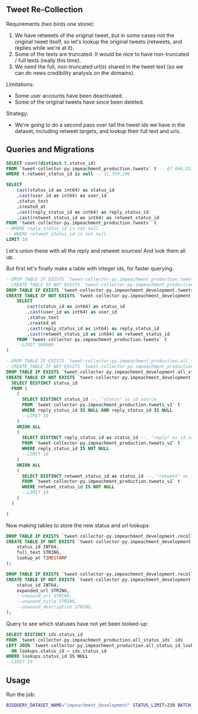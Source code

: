 ## Tweet Re-Collection

Requirements (two birds one stone):

  1. We have retweets of the original tweet, but in some cases not the original tweet itself, so let's lookup the original tweets (retweets, and replies while we're at it).
  2. Some of the texts are truncated. It would be nice to have non-truncated / full texts (really this time).
  3. We need the full, non-truncated url(s) shared in the tweet text (so we can do news credibility analysis on the domains).

Limitations:
  + Some user accounts have been deactivated.
  + Some of the original tweets have since been deleted.

Strategy:
  + We're going to do a second pass over tall the tweet ids we have in the dataset, including retweet targets, and lookup their full text and urls.

## Queries and Migrations

```sql
SELECT count(distinct t.status_id)
FROM `tweet-collector-py.impeachment_production.tweets` t -- 67,666,557
WHERE t.retweet_status_id is null -- 11,759,296
```


```sql
SELECT
    cast(status_id as int64) as status_id
    ,cast(user_id as int64) as user_id
    ,status_text
    ,created_at
    ,cast(reply_status_id as int64) as reply_status_id
    ,cast(retweet_status_id as int64) as retweet_status_id
FROM `tweet-collector-py.impeachment_production.tweets` t
--WHERE reply_status_id is not null
-- WHERE retweet_status_id is not null
LIMIT 10
```

Let's union these with all the reply and retweet sources! And look them all up.

But first let's finally make a table with integer ids, for faster querying.

```sql
--DROP TABLE IF EXISTS `tweet-collector-py.impeachment_production.tweets_v2`;
--CREATE TABLE IF NOT EXISTS `tweet-collector-py.impeachment_production.tweets_v2` as (
DROP TABLE IF EXISTS `tweet-collector-py.impeachment_development.tweets_v2`;
CREATE TABLE IF NOT EXISTS `tweet-collector-py.impeachment_development.tweets_v2` as (
    SELECT
        cast(status_id as int64) as status_id
        ,cast(user_id as int64) as user_id
        ,status_text
        ,created_at
        ,cast(reply_status_id as int64) as reply_status_id
        ,cast(retweet_status_id as int64) as retweet_status_id
    FROM `tweet-collector-py.impeachment_production.tweets` t
    --LIMIT 100000
)
```

```sql
--DROP TABLE IF EXISTS `tweet-collector-py.impeachment_production.all_status_ids`;
--CREATE TABLE IF NOT EXISTS `tweet-collector-py.impeachment_production.all_status_ids` as (
DROP TABLE IF EXISTS `tweet-collector-py.impeachment_development.all_status_ids`;
CREATE TABLE IF NOT EXISTS `tweet-collector-py.impeachment_development.all_status_ids` as (
  SELECT DISTINCT status_id
  FROM (
    (
      SELECT DISTINCT status_id --, "status" as id_source
      FROM `tweet-collector-py.impeachment_production.tweets_v2` t
      WHERE reply_status_id IS NULL AND reply_status_id IS NULL
      --LIMIT 10
    )
    UNION ALL
    (
      SELECT DISTINCT reply_status_id as status_id --, "reply" as id_source
      FROM `tweet-collector-py.impeachment_production.tweets_v2` t
      WHERE reply_status_id IS NOT NULL
      --LIMIT 10
    )
    UNION ALL
    (
      SELECT DISTINCT retweet_status_id as status_id --, "retweet" as id_source
      FROM `tweet-collector-py.impeachment_production.tweets_v2` t
      WHERE retweet_status_id IS NOT NULL
      --LIMIT 10
    )
  )

)
```


Now making tables to store the new status and url lookups:

```sql
DROP TABLE IF EXISTS `tweet-collector-py.impeachment_development.recollected_statuses`;
CREATE TABLE IF NOT EXISTS `tweet-collector-py.impeachment_development.recollected_statuses` (
    status_id INT64,
    full_text STRING,
    lookup_at TIMESTAMP
);

DROP TABLE IF EXISTS `tweet-collector-py.impeachment_development.recollected_status_urls`;
CREATE TABLE IF NOT EXISTS `tweet-collector-py.impeachment_development.recollected_status_urls` (
    status_id INT64,
    expanded_url STRING,
    --unwound_url STRING,
    --unwound_title STRING,
    --unwound_description STRING,
);
```

Query to see which statuses have not yet been looked-up:

```sql
SELECT DISTINCT ids.status_id
FROM `tweet-collector-py.impeachment_production.all_status_ids` ids
LEFT JOIN `tweet-collector-py.impeachment_production.all_status_id_lookups` lookups
  ON lookups.status_id = ids.status_id
WHERE lookups.status_id IS NULL
--LIMIT 10
```

## Usage

Run the job:

```sh
BIGQUERY_DATASET_NAME="impeachment_development" STATUS_LIMIT=250 BATCH_SIZE=100 python -m app.tweet_recollection.collector
```
